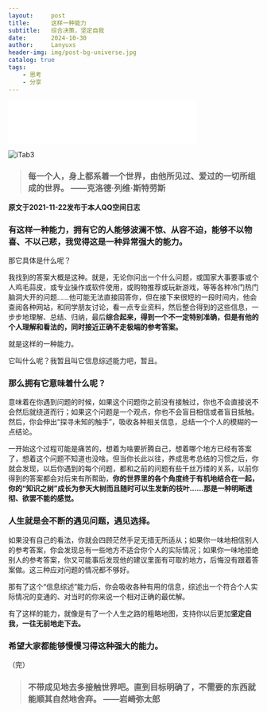 ```yaml
---
layout:     post
title:      这样一种能力
subtitle:   综合决策，坚定自我
date:       2024-10-30
author:     Lanyuxs
header-img: img/post-bg-universe.jpg
catalog: true
tags:
    - 思考
    - 分享
---
```


<iframe frameborder="no" border="0" marginwidth="0" marginheight="0" width=380 height=86 src="//music.163.com/outchain/player?type=2&id=2607314569&auto=0&height=66"></iframe>

![iTab3](https://p.ipic.vip/tuz2p6.webp)

> ### 每一个人，身上都系着一个世界，由他所见过、爱过的一切所组成的世界。 ——克洛德·列维·斯特劳斯

**原文于2021-11-22发布于本人QQ空间日志**

### 有这样一种能力，拥有它的人能够波澜不惊、从容不迫，能够不以物喜、不以己悲，我觉得这是一种异常强大的能力。

那它具体是什么呢？

我找到的答案大概是这种。就是，无论你问出一个什么问题，或国家大事要事或个人鸡毛蒜皮，或专业操作或软件使用，或购物推荐或玩新游戏，等等各种冷门热门脑洞大开的问题……他可能无法直接回答你，但在接下来很短的一段时间内，他会查阅各种网站，和同学朋友讨论，看一点专业资料，然后整合得到的这些信息，一步步地理解、总结、归纳，最后**综合起来，得到一个不一定特别准确，但是有他的个人理解和看法的，同时接近正确不走极端的参考答案。**

就是这样的一种能力。

它叫什么呢？我暂且叫它信息综述能力吧，暂且。

### 那么拥有它意味着什么呢？

意味着在你遇到问题的时候，如果这个问题你之前没有接触过，你也不会直接说不会然后就绕道而行；如果这个问题是一个观点，你也不会盲目相信或者盲目抵触。然后，你会伸出“探寻未知的触手”，吸收各种相关信息，总结一个个人的模糊的一点结论。

一开始这个过程可能是痛苦的，想着为啥要折腾自己，想着哪个地方已经有答案了，想着这个问题不知道也没啥。但当你长此以往，养成思考总结的习惯之后，你就会发现，以后你遇到的每个问题，都和之前的问题有些千丝万缕的关系，以前你得到的答案都会对后来有所帮助，**你的世界里的各个角度终于有机地结合在一起，你的“知识之树”成长为参天大树而且随时可以生发新的枝叶……那是一种明晰透彻、欲罢不能的感觉。**

### 人生就是会不断的遇见问题，遇见选择。

如果没有自己的看法，你就会四顾茫然手足无措无所适从；如果你一味地相信别人的参考答案，你会发现总有一些地方不适合你个人的实际情况；如果你一味地拒绝别人的参考答案，你又可能事后发现他的建议里面有可取的地方，后悔没有跟着答案做。这三种应对问题的情况都不够好。

那有了这个“信息综述”能力后，你会吸收各种有用的信息，综述出一个符合个人实际情况的变通的、对当时的你来说一个相对正确的最优解。

有了这样的能力，就像是有了一个人生之路的粗略地图，支持你以后更加**坚定自我，一往无前地走下去。**

### 希望大家都能够慢慢习得这种强大的能力。

（完）

> ### 不带成见地去多接触世界吧。直到目标明确了，不需要的东西就能顺其自然地舍弃。 ——岩崎弥太郎

